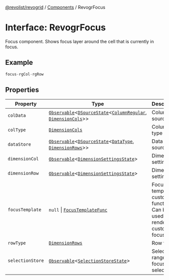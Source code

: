 [@revolist/revogrid](README.md) / [Components](Namespace.Components.md) / RevogrFocus

# Interface: RevogrFocus

Focus component. Shows focus layer around the cell that is currently in focus.

## Example

```ts
focus-rgCol-rgRow
```

## Properties

| Property | Type | Description | Defined in |
| ------ | ------ | ------ | ------ |
| `colData` | [`Observable`](TypeAlias.Observable.md)\<[`DSourceState`](TypeAlias.DSourceState.md)\<[`ColumnRegular`](Interface.ColumnRegular.md), [`DimensionCols`](TypeAlias.DimensionCols.md)\>\> | Column source | [src/components.d.ts:433](https://github.com/revolist/revogrid/blob/33fdf87718e4421a1302a23338379f45f99055c0/src/components.d.ts#L433) |
| `colType` | [`DimensionCols`](TypeAlias.DimensionCols.md) | Column type | [src/components.d.ts:437](https://github.com/revolist/revogrid/blob/33fdf87718e4421a1302a23338379f45f99055c0/src/components.d.ts#L437) |
| `dataStore` | [`Observable`](TypeAlias.Observable.md)\<[`DSourceState`](TypeAlias.DSourceState.md)\<[`DataType`](TypeAlias.DataType.md), [`DimensionRows`](TypeAlias.DimensionRows.md)\>\> | Data rows source | [src/components.d.ts:441](https://github.com/revolist/revogrid/blob/33fdf87718e4421a1302a23338379f45f99055c0/src/components.d.ts#L441) |
| `dimensionCol` | [`Observable`](TypeAlias.Observable.md)\<[`DimensionSettingsState`](Interface.DimensionSettingsState.md)\> | Dimension settings X | [src/components.d.ts:445](https://github.com/revolist/revogrid/blob/33fdf87718e4421a1302a23338379f45f99055c0/src/components.d.ts#L445) |
| `dimensionRow` | [`Observable`](TypeAlias.Observable.md)\<[`DimensionSettingsState`](Interface.DimensionSettingsState.md)\> | Dimension settings Y | [src/components.d.ts:449](https://github.com/revolist/revogrid/blob/33fdf87718e4421a1302a23338379f45f99055c0/src/components.d.ts#L449) |
| `focusTemplate` | `null` \| [`FocusTemplateFunc`](TypeAlias.FocusTemplateFunc.md) | Focus template custom function. Can be used to render custom focus layer. | [src/components.d.ts:453](https://github.com/revolist/revogrid/blob/33fdf87718e4421a1302a23338379f45f99055c0/src/components.d.ts#L453) |
| `rowType` | [`DimensionRows`](TypeAlias.DimensionRows.md) | Row type | [src/components.d.ts:457](https://github.com/revolist/revogrid/blob/33fdf87718e4421a1302a23338379f45f99055c0/src/components.d.ts#L457) |
| `selectionStore` | [`Observable`](TypeAlias.Observable.md)\<[`SelectionStoreState`](TypeAlias.SelectionStoreState.md)\> | Selection, range, focus for selection | [src/components.d.ts:461](https://github.com/revolist/revogrid/blob/33fdf87718e4421a1302a23338379f45f99055c0/src/components.d.ts#L461) |
